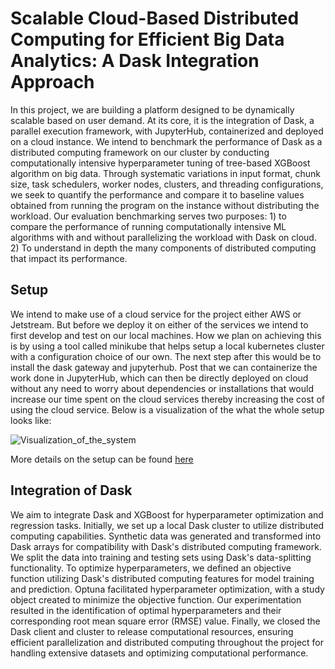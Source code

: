 # Scalable Cloud-Based Distributed Computing for Efficient Big Data Analytics: A Dask Integration Approach

In this project, we are building a platform designed to be dynamically scalable based on user demand. At its core, it is the integration of Dask, a parallel execution framework, with JupyterHub, containerized and deployed on a cloud instance. We intend to benchmark the performance of Dask as a distributed computing framework on our cluster by conducting computationally intensive hyperparameter tuning of tree-based XGBoost algorithm on big data. Through systematic variations in input format, chunk size, task schedulers, worker nodes, clusters, and threading configurations, we seek to quantify the performance and compare it to baseline values obtained from running the program on the instance without distributing the workload. Our evaluation benchmarking serves two purposes: 1) to compare the performance of running computationally intensive ML algorithms with and without parallelizing the workload with Dask on cloud. 2) To understand in depth the many components of distributed computing that impact its performance.

## **Setup**

We intend to make use of a cloud service for the project either AWS or Jetstream. But before we deploy it on either of the services we intend to first develop and test on our local machines. How we plan on achieving this is by using a tool called minikube that helps setup a local kubernetes cluster with a configuration choice of our own. The next step after this would be to install the dask gateway and jupyterhub. Post that we can containerize the work done in JupyterHub, which can then be directly deployed on cloud without any need to worry about dependencies or installations that would increase our time spent on the cloud services thereby increasing the cost of using the cloud service. Below is a visualization of the what the whole setup looks like:



![Visualization_of_the_system](https://github.com/subhadramishra1994/ECC_Project_2024/assets/25883716/cc7100a2-31d6-4dfb-9a6e-2d7c68c8873f)

More details on the setup can be found [here](https://docs.google.com/document/d/1ahqIBX79Bf210f6q3yIH15cdMsiceaekGw57_SRHdCc/edit?usp=sharing)
## **Integration of Dask**

We aim to integrate Dask and XGBoost for hyperparameter optimization and regression tasks. Initially, we set up a local Dask cluster to utilize distributed computing capabilities. Synthetic data was generated and transformed into Dask arrays for compatibility with Dask's distributed computing framework. We split the data into training and testing sets using Dask's data-splitting functionality. To optimize hyperparameters, we defined an objective function utilizing Dask's distributed computing features for model training and prediction. Optuna facilitated hyperparameter optimization, with a study object created to minimize the objective function. Our experimentation resulted in the identification of optimal hyperparameters and their corresponding root mean square error (RMSE) value. Finally, we closed the Dask client and cluster to release computational resources, ensuring efficient parallelization and distributed computing throughout the project for handling extensive datasets and optimizing computational performance.

